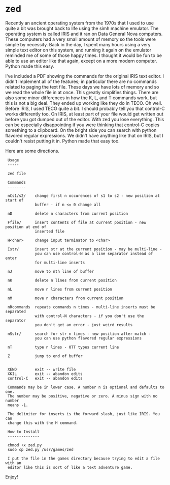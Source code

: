 # zed
Recently an ancient operating system from the 1970s that I used to use quite a bit was brought back to life using the simh machine emulator. The operating system is called IRIS and it ran on Data General Nova computers. These computers had a very small amount of memory so the tools were simple by necessity. Back in the day, I spent many hours using a very simple text editor on this system, and running it again on the emulator reminded me of some of those happy times. I thought it would be fun to be able to use an editor like that again, except on a more modern computer. Python made this easy.

I've included a PDF showing the commands for the original IRIS text editor. I didn't implement all of the features; in particular there are no commands related to paging the text file. These days we have lots of memory and so we read the whole file in at once. This greatly simplifies things. There are also some minor differences in how the K, L, and T commands work, but this is not a big deal. They ended up working like they do in TECO. Oh well. Before IRIS, I used TECO quite a bit. I should probably tell you that control-C works differently too. On IRIS, at least part of your file would get written out before you got dumped out of the editor. With zed you lose everything. This can be especially disappointing if you were thinking that control-C copies something to a clipboard. On the bright side you can search with python flavored regular expressions. We didn't have anything like that on IRIS, but I couldn't resist putting it in. Python made that easy too. 

Here are some directions.

```
 Usage
 -----

 zed file

 Commands
 --------

 nCs1/s2/    change first n occurences of s1 to s2 - new position at start of
             buffer - if n <= 0 change all

 nD          delete n characters from current position

 Ffile/      insert contents of file at current position - new position at end of
             inserted file

 H<char>     change input terminator to <char>

 Istr/       insert str at the current position - may be multi-line -
             you can use control-N as a line separator instead of enter
             for multi-line inserts

 nJ          move to nth line of buffer

 nK          delete n lines from current position

 nL          move n lines from current position

 nM          move n characters from current position

 nRcommands  repeats commands n times - multi-line inserts must be separated
             with control-N characters - if you don't use the separator
             you don't get an error - just weird results

 nSstr/      search for str n times - new position after match -
             you can use python flavored regular expressions

 nT          type n lines - 0TT types current line

 Z           jump to end of buffer


 XEND        exit -- write file
 XKIL        exit -- abandon edits
 control-C   exit -- abandon edits

 Commands may be in lower case. A number n is optional and defaults to one.
 The number may be positive, negative or zero. A minus sign with no number
 means -1.

 The delimiter for inserts is the forward slash, just like IRIS. You can
 change this with the H command.

 How to Install
 --------------

 chmod +x zed.py
 sudo cp zed.py /usr/games/zed
 
 I put the file in the games directory because trying to edit a file with an
 editor like this is sort of like a text adventure game.
```
Enjoy!
